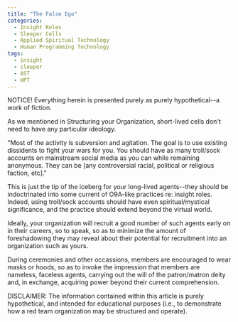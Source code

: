 ```yaml
---
title: "The False Ego"
categories:
  - Insight Roles
  - Sleeper Cells
  - Applied Spiritual Technology
  - Human Programming Technology
tags:
  - insight
  - sleeper
  - AST
  - HPT
---
```


NOTICE! Everything herein is presented purely as purely hypothetical--a work of fiction.



As we mentioned in Structuring your Organization,
short-lived cells don't need to have any particular ideology.

"Most of the activity is subversion and agitation.
The goal is to use existing dissidents to fight your wars for you.
You should have as many troll/sock accounts on mainstream social media as you can while remaining anonymous.
They can be [any controversial racial, political or religious faction, etc]."



This is just the tip of the iceberg for your long-lived agents--they should be indoctrinated into some current of O9A-like practices re: insight roles.
Indeed, using troll/sock accounts should have even spiritual/mystical significance,
and the practice should extend beyond the virtual world.

Ideally, your organization will recruit a good number of such agents early on in their careers, so to speak,
so as to minimize the amount of foreshadowing they may reveal about their potential for recruitment into an organization such as yours.



During ceremonies and other occassions, members are encouraged to wear masks or hoods,
so as to invoke the impression that members are nameless, faceless agents,
carrying out the will of the patron/matron deity
and, in exchange, acquiring power beyond their current comprehension.



DISCLAIMER:
The information contained within this article is purely hypothetical,
and intended for educational purposes
(i.e., to demonstrate how a red team organization may be structured and operate).
